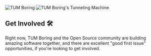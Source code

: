 <!--

**Here are some ideas to get you started:**

🙋‍♀️ A short introduction - what is your organization all about?
🌈 Contribution guidelines - how can the community get involved?
👩‍💻 Useful resources - where can the community find your docs? Is there anything else the community should know?
🍿 Fun facts - what does your team eat for breakfast?
🧙 Remember, you can do mighty things with the power of [Markdown](https://docs.github.com/github/writing-on-github/getting-started-with-writing-and-formatting-on-github/basic-writing-and-formatting-syntax)
-->

![TUM Boring](https://tum-boring.com/wp-content/themes/dist/images/logo_full_black.svg)
![TUM Boring's Tunneling Machine](https://tum-boring.com/wp-content/uploads/2021/05/boring-front-scaled.jpg)

## Get Involved 🛠️

Right now, TUM Boring and the Open Source community are building amazing software together, and there are excellent "good first issue" opportunities, if you're looking to get involved.
